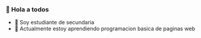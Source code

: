 ### 👋 Hola a todos 
- 🔭 Soy estudiante de secundaria 
- 🌱 Actualmente estoy aprendiendo programacion basica de paginas web 
